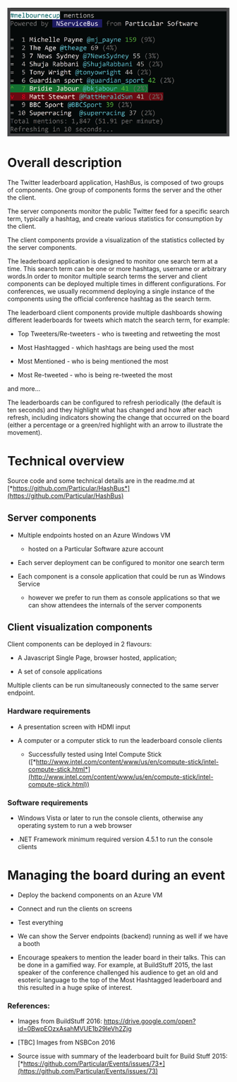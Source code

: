 ![](media/Hashbua_screen.png)

Overall description
===================

The Twitter leaderboard application, HashBus, is composed of two groups
of components. One group of components forms the server and the other
the client.

The server components monitor the public Twitter feed for a specific
search term, typically a hashtag, and create various statistics for
consumption by the client.

The client components provide a visualization of the statistics
collected by the server components.

The leaderboard application is designed to monitor one search term at a
time. This search term can be one or more hashtags, username or
arbitrary words.In order to monitor multiple search terms the server and
client components can be deployed multiple times in different
configurations. For conferences, we usually recommend deploying a single
instance of the components using the official conference hashtag as the
search term.

The leaderboard client components provide multiple dashboards showing
different leaderboards for tweets which match the search term, for
example:

-   Top Tweeters/Re-tweeters - who is tweeting and retweeting the most

-   Most Hashtagged - which hashtags are being used the most

-   Most Mentioned - who is being mentioned the most

-   Most Re-tweeted - who is being re-tweeted the most

and more...

The leaderboards can be configured to refresh periodically (the default
is ten seconds) and they highlight what has changed and how after each
refresh, including indicators showing the change that occurred on the
board (either a percentage or a green/red highlight with an arrow to
illustrate the movement).

Technical overview
==================

Source code and some technical details are in the readme.md at
[*https://github.com/Particular/HashBus*](https://github.com/Particular/HashBus)

Server components
-----------------

-   Multiple endpoints hosted on an Azure Windows VM

    -   hosted on a Particular Software azure account

-   Each server deployment can be configured to monitor one search term

-   Each component is a console application that could be run as Windows Service

    -   however we prefer to run them as console applications so that we can show attendees the internals of the server components

Client visualization components
-------------------------------

Client components can be deployed in 2 flavours:

-   A Javascript Single Page, browser hosted, application;

-   A set of console applications

Multiple clients can be run simultaneously connected to the same server
endpoint.

### Hardware requirements

-   A presentation screen with HDMI input

-   A computer or a computer stick to run the leaderboard console clients

    -   Successfully tested using Intel Compute Stick ([*http://www.intel.com/content/www/us/en/compute-stick/intel-compute-stick.html*](http://www.intel.com/content/www/us/en/compute-stick/intel-compute-stick.html))

### Software requirements

-   Windows Vista or later to run the console clients, otherwise any operating system to run a web browser

-   .NET Framework minimum required version 4.5.1 to run the console clients

Managing the board during an event
==================================

-   Deploy the backend components on an Azure VM

-   Connect and run the clients on screens

-   Test everything

-   We can show the Server endpoints (backend) running as well if we have a booth

-   Encourage speakers to mention the leader board in their talks. This can be done in a gamified way. For example, at BuildStuff 2015, the last speaker of the conference challenged his audience to get an old and esoteric language to the top of the Most Hashtagged leaderboard and this resulted in a huge spike of interest.

### References:

-   Images from BuildStuff 2016: <https://drive.google.com/open?id=0BwpEOzxAsahMVUE1b29IeVh2Zjg>

-   \[TBC\] Images from NSBCon 2016

-   Source issue with summary of the leaderboard built for Build Stuff 2015: [*https://github.com/Particular/Events/issues/73*](https://github.com/Particular/Events/issues/73)


